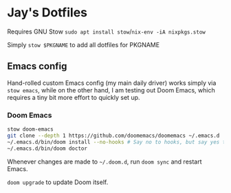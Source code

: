 # Jay's Dotfiles

Requires GNU Stow `sudo apt install stow`/`nix-env -iA nixpkgs.stow`

Simply `stow $PKGNAME` to add all dotfiles for PKGNAME

## Emacs config

Hand-rolled custom Emacs config (my main daily driver) works simply
via `stow emacs`, while on the other hand, I am testing out Doom
Emacs, which requires a tiny bit more effort to quickly set up.

### Doom Emacs

```sh
stow doom-emacs
git clone --depth 1 https://github.com/doomemacs/doomemacs ~/.emacs.d
~/.emacs.d/bin/doom install --no-hooks # Say no to hooks, but say yes to all else
~/.emacs.d/bin/doom doctor
```

Whenever changes are made to `~/.doom.d`, run `doom sync` and restart Emacs.

`doom upgrade` to update Doom itself.
